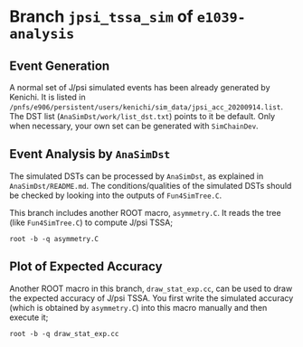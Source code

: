 # Branch `jpsi_tssa_sim` of `e1039-analysis`

## Event Generation

A normal set of J/psi simulated events has been already generated by Kenichi.
It is listed in `/pnfs/e906/persistent/users/kenichi/sim_data/jpsi_acc_20200914.list`.
The DST list (`AnaSimDst/work/list_dst.txt`) points to it be default.
Only when necessary, your own set can be generated with `SimChainDev`.

## Event Analysis by `AnaSimDst`

The simulated DSTs can be processed by `AnaSimDst`, as explained in `AnaSimDst/README.md`.
The conditions/qualities of the simulated DSTs should be checked by looking into the outputs of `Fun4SimTree.C`.

This branch includes another ROOT macro, `asymmetry.C`.
It reads the tree (like `Fun4SimTree.C`) to compute J/psi TSSA;
```
root -b -q asymmetry.C
```

## Plot of Expected Accuracy

Another ROOT macro in this branch, `draw_stat_exp.cc`, can be used to draw the expected accuracy of J/psi TSSA.
You first write the simulated accuracy (which is obtained by `asymmetry.C`) into this macro manually and then execute it;
```
root -b -q draw_stat_exp.cc
```
